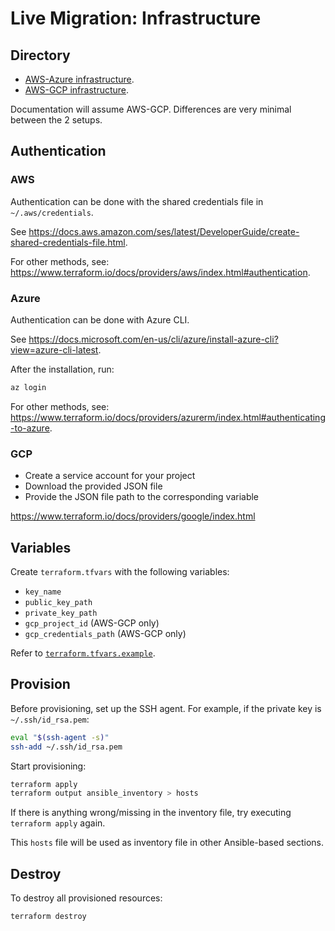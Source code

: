 # Live Migration: Infrastructure

## Directory

- [AWS-Azure infrastructure](aws-azure).
- [AWS-GCP infrastructure](aws-gcp).

Documentation will assume AWS-GCP. Differences are very minimal between the 2 setups.

## Authentication

### AWS

Authentication can be done with the shared credentials file in `~/.aws/credentials`.

See https://docs.aws.amazon.com/ses/latest/DeveloperGuide/create-shared-credentials-file.html.

For other methods, see: https://www.terraform.io/docs/providers/aws/index.html#authentication.

### Azure

Authentication can be done with Azure CLI.

See https://docs.microsoft.com/en-us/cli/azure/install-azure-cli?view=azure-cli-latest.

After the installation, run:

```sh
az login
```

For other methods, see: https://www.terraform.io/docs/providers/azurerm/index.html#authenticating-to-azure.

### GCP

- Create a service account for your project
- Download the provided JSON file
- Provide the JSON file path to the corresponding variable

https://www.terraform.io/docs/providers/google/index.html

## Variables

Create `terraform.tfvars` with the following variables:
- `key_name`
- `public_key_path`
- `private_key_path`
- `gcp_project_id` (AWS-GCP only)
- `gcp_credentials_path` (AWS-GCP only)

Refer to [`terraform.tfvars.example`](aws-gcp/terraform.tfvars.example).

## Provision

Before provisioning, set up the SSH agent. For example, if the private key is `~/.ssh/id_rsa.pem`:

```sh
eval "$(ssh-agent -s)"
ssh-add ~/.ssh/id_rsa.pem
```

Start provisioning:

```sh
terraform apply
terraform output ansible_inventory > hosts
```

If there is anything wrong/missing in the inventory file, try executing `terraform apply` again.

This `hosts` file will be used as inventory file in other Ansible-based sections.

## Destroy

To destroy all provisioned resources:

```sh
terraform destroy
```
